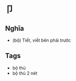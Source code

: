 # 卩

## Nghĩa
* (bộ) Tiết, viết bên phải trước

## Tags
* bộ thủ
* bộ thủ 2 nét

<script>window.HANZI_FIELD='卩';</script>